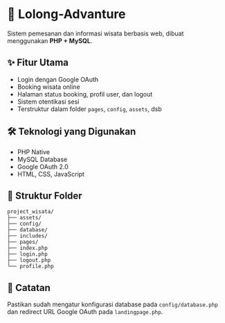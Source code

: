 # 🌄 Lolong-Advanture

Sistem pemesanan dan informasi wisata berbasis web, dibuat menggunakan **PHP + MySQL**.

## ✨ Fitur Utama
- Login dengan Google OAuth
- Booking wisata online
- Halaman status booking, profil user, dan logout
- Sistem otentikasi sesi
- Terstruktur dalam folder `pages`, `config`, `assets`, dsb

## 🛠️ Teknologi yang Digunakan
- PHP Native
- MySQL Database
- Google OAuth 2.0
- HTML, CSS, JavaScript

## 📁 Struktur Folder

```
project_wisata/
├── assets/
├── config/
├── database/
├── includes/
├── pages/
├── index.php
├── login.php
├── logout.php
└── profile.php
```

## 📌 Catatan
Pastikan sudah mengatur konfigurasi database pada `config/database.php` dan redirect URL Google OAuth pada `landingpage.php`.
